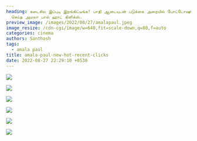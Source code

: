 ```yaml
---
heading: கடைசில இப்புடி இறங்கிட்டீங்க! பாதி ஆடையுடன் படுக்கை அறையில் போட்டோஷூட்
  செய்த அமலா பால் ஹாட் கிளிக்ஸ்.
preview_image: /images/2022/08/27/amalapaul.jpeg
image_resize: /cdn-cgi/image/w=640,fit=scale-down,q=80,f=auto
categories: cinema
authors: Santhosh
tags:
  - amala paul
title: amala-paul-new-hot-recent-clicks
date: 2022-08-27 22:29:10 +0530
---
```

![](/images/2022/08/27/amala-paul-new-hot-recent-clicks.jpeg)

![](/images/2022/08/27/amala-paul-new-hot-recent-clicks2.jpeg)

![](/images/2022/08/27/amala-paul-new-hot-recent-clicks4.jpeg)

![](/images/2022/08/27/amala-paul-new-hot-recent-clicks6.jpeg)

![](/images/2022/08/27/amala-paul-new-hot-recent-clicks8.jpeg)

![](/images/2022/08/27/amala-paul-new-hot-recent-clicks22.jpeg)